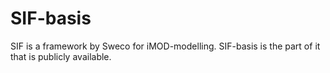# SIF-basis
SIF is a framework by Sweco for iMOD-modelling. SIF-basis is the part of it that is publicly available.
